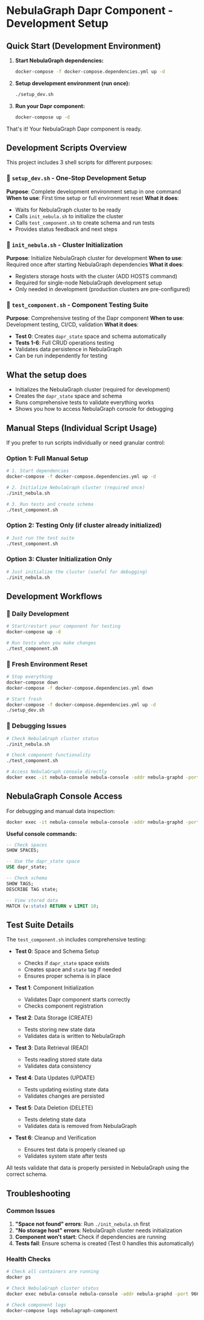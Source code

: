 # NebulaGraph Dapr Component - Development Setup

## Quick Start (Development Environment)

1. **Start NebulaGraph dependencies:**
   ```bash
   docker-compose -f docker-compose.dependencies.yml up -d
   ```

2. **Setup development environment (run once):**
   ```bash
   ./setup_dev.sh
   ```

3. **Run your Dapr component:**
   ```bash
   docker-compose up -d
   ```

That's it! Your NebulaGraph Dapr component is ready.

## Development Scripts Overview

This project includes 3 shell scripts for different purposes:

### 🚀 `setup_dev.sh` - One-Stop Development Setup
**Purpose**: Complete development environment setup in one command
**When to use**: First time setup or full environment reset
**What it does**:
- Waits for NebulaGraph cluster to be ready
- Calls `init_nebula.sh` to initialize the cluster
- Calls `test_component.sh` to create schema and run tests
- Provides status feedback and next steps

### 🔧 `init_nebula.sh` - Cluster Initialization
**Purpose**: Initialize NebulaGraph cluster for development
**When to use**: Required once after starting NebulaGraph dependencies
**What it does**:
- Registers storage hosts with the cluster (ADD HOSTS command)
- Required for single-node NebulaGraph development setup
- Only needed in development (production clusters are pre-configured)

### 🧪 `test_component.sh` - Component Testing Suite
**Purpose**: Comprehensive testing of the Dapr component
**When to use**: Development testing, CI/CD, validation
**What it does**:
- **Test 0**: Creates `dapr_state` space and schema automatically
- **Tests 1-6**: Full CRUD operations testing
- Validates data persistence in NebulaGraph
- Can be run independently for testing

## What the setup does

- Initializes the NebulaGraph cluster (required for development)
- Creates the `dapr_state` space and schema
- Runs comprehensive tests to validate everything works
- Shows you how to access NebulaGraph console for debugging

## Manual Steps (Individual Script Usage)

If you prefer to run scripts individually or need granular control:

### Option 1: Full Manual Setup
```bash
# 1. Start dependencies
docker-compose -f docker-compose.dependencies.yml up -d

# 2. Initialize NebulaGraph cluster (required once)
./init_nebula.sh

# 3. Run tests and create schema
./test_component.sh
```

### Option 2: Testing Only (if cluster already initialized)
```bash
# Just run the test suite
./test_component.sh
```

### Option 3: Cluster Initialization Only
```bash
# Just initialize the cluster (useful for debugging)
./init_nebula.sh
```

## Development Workflows

### 🔄 Daily Development
```bash
# Start/restart your component for testing
docker-compose up -d

# Run tests when you make changes
./test_component.sh
```

### 🧹 Fresh Environment Reset
```bash
# Stop everything
docker-compose down
docker-compose -f docker-compose.dependencies.yml down

# Start fresh
docker-compose -f docker-compose.dependencies.yml up -d
./setup_dev.sh
```

### 🐛 Debugging Issues
```bash
# Check NebulaGraph cluster status
./init_nebula.sh

# Check component functionality
./test_component.sh

# Access NebulaGraph console directly
docker exec -it nebula-console nebula-console -addr nebula-graphd -port 9669 -u root -p nebula
```

## NebulaGraph Console Access

For debugging and manual data inspection:

```bash
docker exec -it nebula-console nebula-console -addr nebula-graphd -port 9669 -u root -p nebula
```

**Useful console commands:**
```sql
-- Check spaces
SHOW SPACES;

-- Use the dapr_state space
USE dapr_state;

-- Check schema
SHOW TAGS;
DESCRIBE TAG state;

-- View stored data
MATCH (v:state) RETURN v LIMIT 10;
```

## Test Suite Details

The `test_component.sh` includes comprehensive testing:

- **Test 0**: Space and Schema Setup
  - Checks if `dapr_state` space exists
  - Creates space and `state` tag if needed
  - Ensures proper schema is in place

- **Test 1**: Component Initialization 
  - Validates Dapr component starts correctly
  - Checks component registration

- **Test 2**: Data Storage (CREATE)
  - Tests storing new state data
  - Validates data is written to NebulaGraph

- **Test 3**: Data Retrieval (READ)  
  - Tests reading stored state data
  - Validates data consistency

- **Test 4**: Data Updates (UPDATE)
  - Tests updating existing state data
  - Validates changes are persisted

- **Test 5**: Data Deletion (DELETE)
  - Tests deleting state data
  - Validates data is removed from NebulaGraph

- **Test 6**: Cleanup and Verification
  - Ensures test data is properly cleaned up
  - Validates system state after tests

All tests validate that data is properly persisted in NebulaGraph using the correct schema.

## Troubleshooting

### Common Issues

1. **"Space not found" errors**: Run `./init_nebula.sh` first
2. **"No storage host" errors**: NebulaGraph cluster needs initialization
3. **Component won't start**: Check if dependencies are running
4. **Tests fail**: Ensure schema is created (Test 0 handles this automatically)

### Health Checks

```bash
# Check all containers are running
docker ps

# Check NebulaGraph cluster status
docker exec nebula-console nebula-console -addr nebula-graphd -port 9669 -u root -p nebula -e "SHOW HOSTS"

# Check component logs
docker-compose logs nebulagraph-component
```
